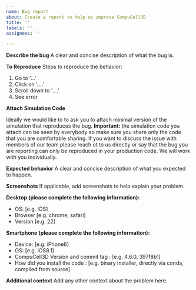 ```yaml
---
name: Bug report
about: Create a report to help us improve CompuCell3D
title: ''
labels: ''
assignees: ''

---
```


**Describe the bug**
A clear and concise description of what the bug is.

**To Reproduce**
Steps to reproduce the behavior:
1. Go to '...'
2. Click on '....'
3. Scroll down to '....'
4. See error

**Attach Simulation Code**

Ideally we would like to to ask you to attach minimal version of the simulation that reproduces the bug. **Important:** the simulation code you attach can be seen by everybody so make sure you share only the code that you are comfortable sharing. If you want to discuss the issue with members of our team please reach ot to us directly or say that the bug you are reporting can only be reproduced in your production code. We will work with you individually.  
 
**Expected behavior**
A clear and concise description of what you expected to happen.

**Screenshots**
If applicable, add screenshots to help explain your problem.

**Desktop (please complete the following information):**
 - OS: [e.g. iOS]
 - Browser [e.g. chrome, safari]
 - Version [e.g. 22]

**Smartphone (please complete the following information):**
 - Device: [e.g. iPhone6]
 - OS: [e.g. iOS8.1]
 - CompuCell3D Version and commit tag : [e.g. 4.6.0, 397f8b1]
- How did you install the code : [e.g. binary installer, directly via conda, compiled from source]
 

**Additional context**
Add any other context about the problem here.
